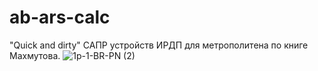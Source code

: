 # ab-ars-calc
 "Quick and dirty" САПР устройств ИРДП для метрополитена по книге Махмутова. 
![1p-1-BR-PN (2)](https://github.com/vitro-mod/ab-ars-calc/assets/108282310/4742fc85-a557-4f58-ad5e-36f2e60858af?sanitize=true)
